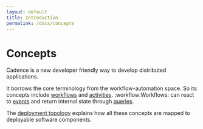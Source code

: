 ```yaml
---
layout: default
title: Introduction
permalink: /docs/concepts
---
```


# Concepts

Cadence is a new developer friendly way to develop distributed applications.

It borrows the core terminology from the workflow-automation space. So its concepts include [workflows](workflows) and [activities](activities). :workflow:Workflows: can react to [events](events) and return internal state through [queries](queries).

The [deployment topology](topology) explains how all these concepts are mapped to deployable software components.
